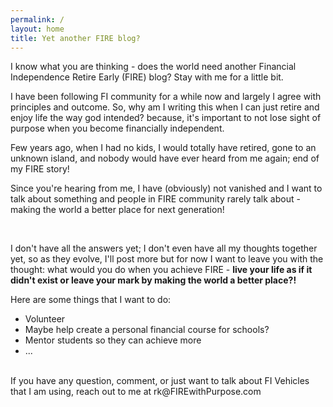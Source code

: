 ```yaml
---
permalink: /
layout: home
title: Yet another FIRE blog?
---
```


I know what you are thinking - does the world need another Financial Independence Retire Early (FIRE) blog? Stay with me for a little bit.

I have been following FI community for a while now and largely I agree with principles and outcome. So, why am I writing this when I can just retire and enjoy life the way god intended? because, it's important to not lose sight of purpose when you become financially independent.


Few years ago, when I had no kids, I would totally have retired, gone to an unknown island, and nobody would have ever heard from me again; end of my FIRE story!

Since you're hearing from me, I have (obviously) not vanished and I want to talk about something and people in FIRE community rarely talk about - making the world a better place for next generation! 

<br> 

I don't have all the answers yet; I don't even have all my thoughts together yet, so as they evolve, I'll post more but for now I want to leave you with the thought: what would you do when you achieve FIRE - **live your life as if it didn't exist or leave your mark by making the world a better place?!**

Here are some things that I want to do:

- Volunteer
- Maybe help create a personal financial course for schools?
- Mentor students so they can achieve more 
- ...

<br>
If you have any question, comment, or just want to talk about FI Vehicles that I am using, reach out to me at rk@FIREwithPurpose.com

 
